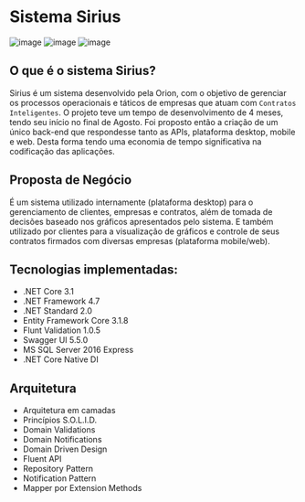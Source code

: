 # Sistema Sirius

![image](https://img.shields.io/github/license/peedroca/sirius?style=for-the-badge)
![image](https://img.shields.io/github/issues/peedroca/sirius?style=for-the-badge)
![image](https://img.shields.io/github/contributors/peedroca/sirius?label=Contribuidores&style=for-the-badge)

## O que é o sistema Sirius?

Sirius é um sistema desenvolvido pela Orion, com o objetivo de gerenciar os processos operacionais e táticos de empresas que atuam com `Contratos Inteligentes`.
O projeto teve um tempo de desenvolvimento de 4 meses, tendo seu início no final de Agosto. Foi proposto então a criação de um único back-end que respondesse tanto as APIs, plataforma desktop, mobile e web. Desta forma tendo uma economia de tempo significativa na codificação das aplicações.

## Proposta de Negócio

É um sistema utilizado internamente (plataforma desktop) para o gerenciamento de clientes, empresas e contratos, além de tomada de decisões baseado nos gráficos apresentados pelo sistema.
E também utilizado por clientes para a visualização de gráficos e controle de seus contratos firmados com diversas empresas (plataforma mobile/web).

## Tecnologias implementadas:

- .NET Core 3.1
- .NET Framework 4.7
- .NET Standard 2.0
- Entity Framework Core 3.1.8
- Flunt Validation 1.0.5
- Swagger UI 5.5.0
- MS SQL Server 2016 Express
- .NET Core Native DI

## Arquitetura

- Arquitetura em camadas
- Princípios S.O.L.I.D.
- Domain Validations
- Domain Notifications
- Domain Driven Design
- Fluent API
- Repository Pattern
- Notification Pattern
- Mapper por Extension Methods
